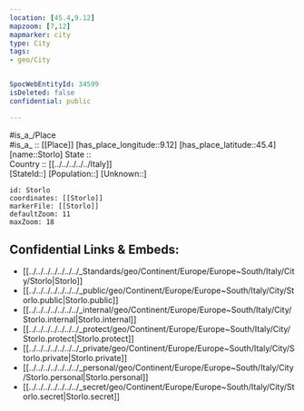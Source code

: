 ```yaml
---
location: [45.4,9.12] 
mapzoom: [7,12] 
mapmarker: city 
type: City
tags:
- geo/City


SpocWebEntityId: 34599
isDeleted: false
confidential: public

---
```

#is_a_/Place  
#is_a_ :: [[Place]] 
[has_place_longitude::9.12] 
[has_place_latitude::45.4] 
[name::Storlo] 
State ::  
Country :: [[../../../../../Italy]]  
[StateId::] 
[Population::] 
[Unknown::] 


```leaflet
id: Storlo
coordinates: [[Storlo]] 
markerFile: [[Storlo]] 
defaultZoom: 11 
maxZoom: 18
```


## Confidential Links & Embeds: 
- [[../../../../../../../_Standards/geo/Continent/Europe/Europe~South/Italy/City/Storlo|Storlo]] 
- [[../../../../../../../_public/geo/Continent/Europe/Europe~South/Italy/City/Storlo.public|Storlo.public]] 
- [[../../../../../../../_internal/geo/Continent/Europe/Europe~South/Italy/City/Storlo.internal|Storlo.internal]] 
- [[../../../../../../../_protect/geo/Continent/Europe/Europe~South/Italy/City/Storlo.protect|Storlo.protect]] 
- [[../../../../../../../_private/geo/Continent/Europe/Europe~South/Italy/City/Storlo.private|Storlo.private]] 
- [[../../../../../../../_personal/geo/Continent/Europe/Europe~South/Italy/City/Storlo.personal|Storlo.personal]] 
- [[../../../../../../../_secret/geo/Continent/Europe/Europe~South/Italy/City/Storlo.secret|Storlo.secret]] 
